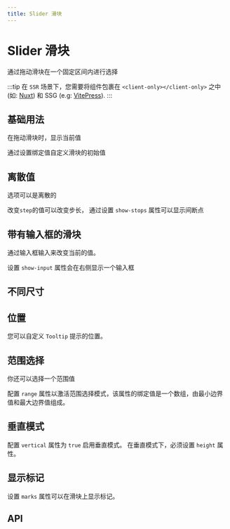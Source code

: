 ```yaml
---
title: Slider 滑块
---
```


# Slider 滑块

通过拖动滑块在一个固定区间内进行选择

:::tip
在 `SSR` 场景下，您需要将组件包裹在 `<client-only></client-only>` 之中 (如: [Nuxt](https://nuxtjs.org/)) 和 SSG (e.g: [VitePress](https://vitepress.vuejs.org/)).
:::

## 基础用法

在拖动滑块时，显示当前值

通过设置绑定值自定义滑块的初始值

<preview path="./def.vue" />

## 离散值

选项可以是离散的

改变`step`的值可以改变步长， 通过设置 `show-stops` 属性可以显示间断点

<preview path="./discreteSlider.vue" />

## 带有输入框的滑块

通过输入框输入来改变当前的值。

设置 `show-input` 属性会在右侧显示一个输入框

<preview path="./inputSlider.vue" />

## 不同尺寸

<preview path="./sizeSlider.vue" />

## 位置

您可以自定义 `Tooltip` 提示的位置。

<preview path="./postionSlider.vue" />

## 范围选择

你还可以选择一个范围值

配置 `range` 属性以激活范围选择模式，该属性的绑定值是一个数组，由最小边界值和最大边界值组成。

<preview path="./rangeSlider.vue" />

## 垂直模式

配置 `vertical` 属性为 `true` 启用垂直模式。 在垂直模式下，必须设置 `height` 属性。

<preview path="./verticalSlider.vue" />

## 显示标记

设置 `marks` 属性可以在滑块上显示标记。

<preview path="./showSlider.vue" />

## API

<API src="./slider.json" lang="zh"></API>